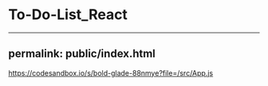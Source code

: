 # To-Do-List_React

---
permalink: public/index.html
---

https://codesandbox.io/s/bold-glade-88nmye?file=/src/App.js

